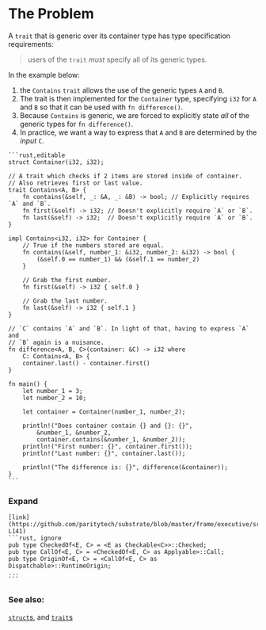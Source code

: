 # The Problem

A `trait` that is generic over its container type has type specification
requirements:

> users of the `trait` *must* specify all of its generic types.

In the example below:

1. the `Contains` `trait` allows the use of the generic
   types `A` and `B`.
2. The trait is then implemented for the `Container` type,
   specifying `i32` for `A` and `B` so that it can be used with `fn difference()`.
3. Because `Contains` is generic, we are forced to explicitly state *all* of the
   generic types for `fn difference()`.
4. In practice, we want a way to express that
   `A` and `B` are determined by the *input* `C`.

~~~admonish tip title="5. As you will see in the next section, associated types provide exactly that capability." collapsible=true
```rust,editable
struct Container(i32, i32);

// A trait which checks if 2 items are stored inside of container.
// Also retrieves first or last value.
trait Contains<A, B> {
    fn contains(&self, _: &A, _: &B) -> bool; // Explicitly requires `A` and `B`.
    fn first(&self) -> i32; // Doesn't explicitly require `A` or `B`.
    fn last(&self) -> i32;  // Doesn't explicitly require `A` or `B`.
}

impl Contains<i32, i32> for Container {
    // True if the numbers stored are equal.
    fn contains(&self, number_1: &i32, number_2: &i32) -> bool {
        (&self.0 == number_1) && (&self.1 == number_2)
    }

    // Grab the first number.
    fn first(&self) -> i32 { self.0 }

    // Grab the last number.
    fn last(&self) -> i32 { self.1 }
}

// `C` contains `A` and `B`. In light of that, having to express `A` and
// `B` again is a nuisance.
fn difference<A, B, C>(container: &C) -> i32 where
    C: Contains<A, B> {
    container.last() - container.first()
}

fn main() {
    let number_1 = 3;
    let number_2 = 10;

    let container = Container(number_1, number_2);

    println!("Does container contain {} and {}: {}",
        &number_1, &number_2,
        container.contains(&number_1, &number_2));
    println!("First number: {}", container.first());
    println!("Last number: {}", container.last());

    println!("The difference is: {}", difference(&container));
}
```
~~~

### Expand

~~~admonish tip title="The Executive Crate of Substrate" collapsible=true
[link](https://github.com/paritytech/substrate/blob/master/frame/executive/src/lib.rs#L139-L141)
```rust, ignore
pub type CheckedOf<E, C> = <E as Checkable<C>>::Checked;
pub type CallOf<E, C> = <CheckedOf<E, C> as Applyable>::Call;
pub type OriginOf<E, C> = <CallOf<E, C> as Dispatchable>::RuntimeOrigin;
...
```
~~~

### See also:

[`struct`s][structs], and [`trait`s][traits]

[structs]: ../../custom_types/structs.md

[traits]: ../../trait.md


